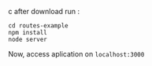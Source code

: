 c
after download run : 

```
cd routes-example
npm install
node server

```
Now, access aplication on `localhost:3000`


